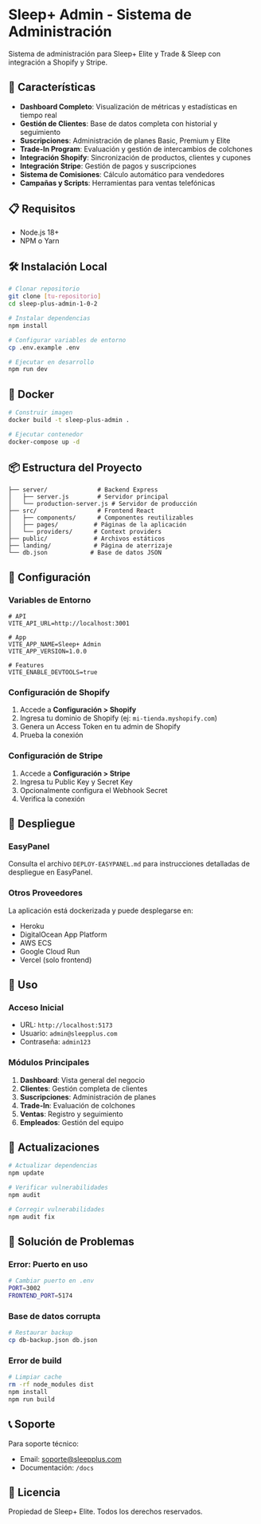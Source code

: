 # Sleep+ Admin - Sistema de Administración

Sistema de administración para Sleep+ Elite y Trade & Sleep con integración a Shopify y Stripe.

## 🚀 Características

- **Dashboard Completo**: Visualización de métricas y estadísticas en tiempo real
- **Gestión de Clientes**: Base de datos completa con historial y seguimiento
- **Suscripciones**: Administración de planes Basic, Premium y Elite
- **Trade-In Program**: Evaluación y gestión de intercambios de colchones
- **Integración Shopify**: Sincronización de productos, clientes y cupones
- **Integración Stripe**: Gestión de pagos y suscripciones
- **Sistema de Comisiones**: Cálculo automático para vendedores
- **Campañas y Scripts**: Herramientas para ventas telefónicas

## 📋 Requisitos

- Node.js 18+
- NPM o Yarn

## 🛠️ Instalación Local

```bash
# Clonar repositorio
git clone [tu-repositorio]
cd sleep-plus-admin-1-0-2

# Instalar dependencias
npm install

# Configurar variables de entorno
cp .env.example .env

# Ejecutar en desarrollo
npm run dev
```

## 🐳 Docker

```bash
# Construir imagen
docker build -t sleep-plus-admin .

# Ejecutar contenedor
docker-compose up -d
```

## 📦 Estructura del Proyecto

```
├── server/              # Backend Express
│   ├── server.js        # Servidor principal
│   └── production-server.js # Servidor de producción
├── src/                 # Frontend React
│   ├── components/      # Componentes reutilizables
│   ├── pages/          # Páginas de la aplicación
│   └── providers/      # Context providers
├── public/             # Archivos estáticos
├── landing/            # Página de aterrizaje
└── db.json            # Base de datos JSON
```

## 🔧 Configuración

### Variables de Entorno

```env
# API
VITE_API_URL=http://localhost:3001

# App
VITE_APP_NAME=Sleep+ Admin
VITE_APP_VERSION=1.0.0

# Features
VITE_ENABLE_DEVTOOLS=true
```

### Configuración de Shopify

1. Accede a **Configuración > Shopify**
2. Ingresa tu dominio de Shopify (ej: `mi-tienda.myshopify.com`)
3. Genera un Access Token en tu admin de Shopify
4. Prueba la conexión

### Configuración de Stripe

1. Accede a **Configuración > Stripe**
2. Ingresa tu Public Key y Secret Key
3. Opcionalmente configura el Webhook Secret
4. Verifica la conexión

## 🚀 Despliegue

### EasyPanel

Consulta el archivo `DEPLOY-EASYPANEL.md` para instrucciones detalladas de despliegue en EasyPanel.

### Otros Proveedores

La aplicación está dockerizada y puede desplegarse en:
- Heroku
- DigitalOcean App Platform
- AWS ECS
- Google Cloud Run
- Vercel (solo frontend)

## 📱 Uso

### Acceso Inicial

- URL: `http://localhost:5173`
- Usuario: `admin@sleepplus.com`
- Contraseña: `admin123`

### Módulos Principales

1. **Dashboard**: Vista general del negocio
2. **Clientes**: Gestión completa de clientes
3. **Suscripciones**: Administración de planes
4. **Trade-In**: Evaluación de colchones
5. **Ventas**: Registro y seguimiento
6. **Empleados**: Gestión del equipo

## 🔄 Actualizaciones

```bash
# Actualizar dependencias
npm update

# Verificar vulnerabilidades
npm audit

# Corregir vulnerabilidades
npm audit fix
```

## 🐛 Solución de Problemas

### Error: Puerto en uso
```bash
# Cambiar puerto en .env
PORT=3002
FRONTEND_PORT=5174
```

### Base de datos corrupta
```bash
# Restaurar backup
cp db-backup.json db.json
```

### Error de build
```bash
# Limpiar cache
rm -rf node_modules dist
npm install
npm run build
```

## 📞 Soporte

Para soporte técnico:
- Email: soporte@sleepplus.com
- Documentación: `/docs`

## 📄 Licencia

Propiedad de Sleep+ Elite. Todos los derechos reservados.
